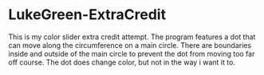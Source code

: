 # LukeGreen-ExtraCredit

This is my color slider extra credit attempt.
The program features a dot that can move along the circumference on a main circle. There are boundaries inside and outside of the main circle to prevent the dot from moving too far off course.
The dot does change color, but not in the way i want it to.
